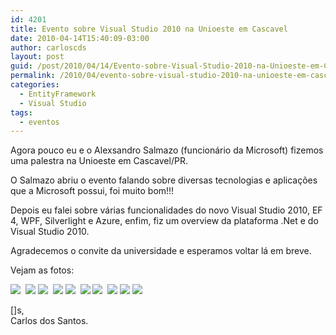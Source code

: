 ```yaml
---
id: 4201
title: Evento sobre Visual Studio 2010 na Unioeste em Cascavel
date: 2010-04-14T15:40:09-03:00
author: carloscds
layout: post
guid: /post/2010/04/14/Evento-sobre-Visual-Studio-2010-na-Unioeste-em-Cascavel.aspx
permalink: /2010/04/evento-sobre-visual-studio-2010-na-unioeste-em-cascavel/
categories:
  - EntityFramework
  - Visual Studio
tags:
  - eventos
---
```

Agora pouco eu e o Alexsandro Salmazo (funcionário da Microsoft) fizemos uma palestra na Unioeste em Cascavel/PR.

O Salmazo abriu o evento falando sobre diversas tecnologias e aplicações que a Microsoft possui, foi muito bom!!!

Depois eu falei sobre várias funcionalidades do novo Visual Studio 2010, EF 4, WPF, Silverlight e Azure, enfim, fiz um overview da plataforma .Net e do Visual Studio 2010.

Agradecemos o convite da universidade e esperamos voltar lá em breve.

Vejam as fotos:

![]( wp-content/uploads/DSC04746.jpg) 
![]( wp-content/uploads/DSC04747.jpg) 
![]( wp-content/uploads/DSC04748.jpg) 
![]( wp-content/uploads/DSC04750.jpg) 
![]( wp-content/uploads/DSC04751.jpg) 
![]( wp-content/uploads/DSC04752.jpg) 
![]( wp-content/uploads/DSC04753.jpg) 
![]( wp-content/uploads/DSC04754.jpg) 
![]( wp-content/uploads/DSC04755.jpg) 
![]( wp-content/uploads/DSC04756.jpg)

[]s,  
Carlos dos Santos.